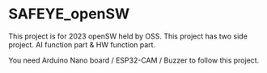 # SAFEYE_openSW
This project is for 2023 openSW held by OSS. This project has two side project. AI function part &amp; HW function part.

You need Arduino Nano board / ESP32-CAM / Buzzer to follow this project.
